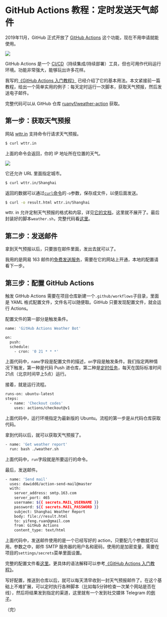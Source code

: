# GitHub Actions 教程：定时发送天气邮件

2019年11月，GitHub 正式开放了 [GitHub Actions](https://github.com/features/actions) 这个功能，现在不用申请就能使用。

![](https://www.wangbase.com/blogimg/asset/201912/bg2019122208.jpg)

GitHub Actions 是一个 [CI/CD](http://www.ruanyifeng.com/blog/2015/09/continuous-integration.html)（持续集成/持续部署）工具，但也可用作代码运行环境。功能非常强大，能够玩出许多花样。

我写的[《GitHub Actions 入门教程》](http://www.ruanyifeng.com/blog/2019/09/getting-started-with-github-actions.html) 已经介绍了它的基本用法。本文紧接前一篇教程，给出一个简单实用的例子：每天定时运行一次脚本，获取天气预报，然后发送电子邮件。

完整代码可以从 GitHub 仓库 [ruanyf/weather-action](https://github.com/ruanyf/weather-action) 获取。

## 第一步：获取天气预报

网站 [wttr.in](http://wttr.in/) 支持命令行请求天气预报。

```bash
$ curl wttr.in
```

上面的命令会返回，你的 IP 地址所在位置的天气。

![](https://www.wangbase.com/blogimg/asset/201912/bg2019122118.jpg)

它还允许 URL 里面指定城市。

```bash
$ curl wttr.in/Shanghai
```

返回的数据可以通过[`curl`命令](https://www.ruanyifeng.com/blog/2019/09/curl-reference.html)的`-o`参数，保存成文件，以便后面发送。

```bash
$ curl -o result.html wttr.in/Shanghai
```

wttr. in 允许定制天气预报的格式和内容，详见[它的文档](https://github.com/chubin/wttr.in)，这里就不展开了。最后封装好的脚本`weather.sh`，完整代码看[这里](https://github.com/ruanyf/weather-action/blob/master/weather.sh)。

## 第二步：发送邮件

拿到天气预报以后，只要放在邮件里面，发出去就可以了。

我用的是网易 163 邮件的[免费发送服务](http://help.163.com/09/1223/14/5R7P3QI100753VB8.html)，需要在它的网站上开通，本地的配置请看下一步。

## 第三步：配置 GitHub Actions

触发 GitHub Actions  需要在项目仓库新建一个`.github/workflows`子目录，里面是 YAML 格式配置文件，文件名可以随便取。GitHub 只要发现配置文件，就会运行 Actions。

配置文件的第一部分是触发条件。

```bash
name: 'GitHub Actions Weather Bot'

on:
  push:
  schedule:
    - cron: '0 21 * * *'
```

上面代码中，`name`字段是配置文件的描述，`on`字段是触发条件。我们指定两种情况下触发，第一种是代码 Push 进仓库，第二种是[定时任务](https://help.github.com/en/actions/automating-your-workflow-with-github-actions/events-that-trigger-workflows#scheduled-events-schedule)，每天在国际标准时间21点（北京时间早上5点）运行。

接着，就是运行流程。

```bash
runs-on: ubuntu-latest
steps:
  - name: 'Checkout codes'
    uses: actions/checkout@v1
```

上面代码中，运行环境指定为最新版的 Ubuntu。流程的第一步是从代码仓库获取代码。

拿到代码以后，就可以获取天气预报了。

```bash
- name: 'Get weather report'
  run: bash ./weather.sh
```

上面代码中，`run`字段就是所要运行的命令。

最后，发送邮件。

```bash
- name: 'Send mail'
  uses: dawidd6/action-send-mail@master
  with:
    server_address: smtp.163.com
    server_port: 465
    username: ${{ secrets.MAIL_USERNAME }}
    password: ${{ secrets.MAIL_PASSWORD }}
    subject: Shanghai Weather Report
    body: file://result.html
    to: yifeng.ruan@gmail.com
    from: GitHub Actions
    content_type: text/html
```

上面代码中，发送邮件使用的是一个已经写好的 action，只要配几个参数就可以用。参数之中，邮件 SMTP 服务器的用户名和密码，使用的是加密变量，需要在项目的`settings/secrets`菜单里面设置。

完整的配置文件看[这里](https://github.com/ruanyf/weather-action/blob/master/.github/workflows/action.yml)。更具体的语法解释可以参考[《GitHub Actions 入门教程》](http://www.ruanyifeng.com/blog/2019/09/getting-started-with-github-actions.html)。

写好配置，推送到仓库以后，就可以每天清早收到一封天气预报邮件了。在这个基础上不难扩展，可以定时执行各种脚本（比如每5分钟检查一次某个网站是否在线），然后将结果发到指定的渠道，这里就有一个发到社交媒体 Telegram 的[例子](https://github.com/signalnerve/github-actions-weather-bot)。

（完）



